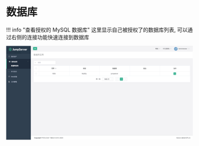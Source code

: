 # 数据库

!!! info "查看授权的 MySQL 数据库"
    这里显示自己被授权了的数据库列表, 可以通过右侧的连接功能快速连接到数据库

![数据库应用](../../img/user_database.jpg)

